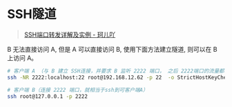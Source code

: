 # SSH隧道

> [SSH端口转发详解及实例 - 珂儿吖](https://www.cnblogs.com/keerya/p/7612715.html)



 B 无法直接访问 A, 但是 A 可以直接访问 B, 使用下面方法建立隧道, 则可以在 B 上访问 A。

```bash
# 客户端 A （与 B 建立 SSH连接，并要求 B 监听 2222 端口， 之后 2222端口的流量都转发到建立的SSh连接上）
ssh -NR 2222:localhost:22 root@192.168.12.62 -p 22  -o StrictHostKeyChecking=no

# 客户端 B（连接 2222 端口，就相当于ssh到可客户端A）
ssh root@127.0.0.1 -p 2222
```


